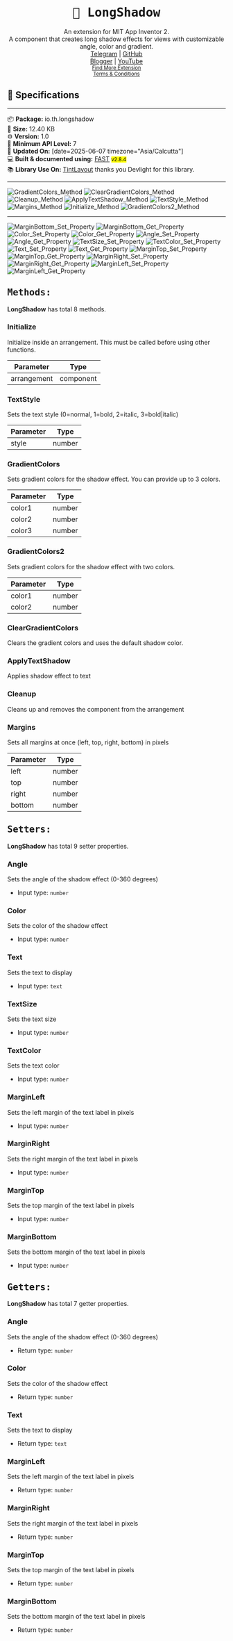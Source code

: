 <div align="center">
<h1><kbd>🧩 LongShadow</kbd></h1>
An extension for MIT App Inventor 2.<br>
A component that creates long shadow effects for views with customizable angle, color and gradient.<br><a href='https://t.me/techhamara91/' target='_blank'>Telegram</a> | <a href='https://github.com/TechHamara/' target='_blank'>GitHub</a><br><a href='https://techhamara.blogspot.com/' target='_blank'>Blogger</a> | <a href='https://m.youtube.com/c/TECHHAMARA?sub_confirmation=1' target='_blank'>YouTube</a><br><a href='https://github.com/TechHamara/Th_Free_Extensions' target='_blank'><small><u>Find More Extension</u></small></a><br><a href='https://github.com/TechHamara/Th_Extensions_List/blob/main/LICENSE.md#terms-and-conditions-for-the-extension' target='_blank'><small><u>Terms & Conditions</u></small></a>
</div>

## 📝 Specifications
* **
📦 **Package:** io.th.longshadow<br>
💾 **Size:** 12.40 KB<br>
⚙️ **Version:** 1.0<br>
📱 **Minimum API Level:** 7<br>
📅 **Updated On:** [date=2025-06-07 timezone="Asia/Calcutta"]<br>
💻 **Built & documented using:** [FAST](https://community.appinventor.mit.edu/t/fast-an-efficient-way-to-build-extensions/129103?u=jewel) <small><mark>v2.8.4</mark></small><br>
📚 **Library Use On:** [TintLayout](https://github.com/Devlight/TintLayout) thanks you Devlight for this library.
<br>

-----

![GradientColors_Method](https://github.com/user-attachments/assets/da457634-e9cb-4288-b0f2-3d0df7babc1a)
![ClearGradientColors_Method](https://github.com/user-attachments/assets/d4ca6bda-8359-430d-af5f-07eea47b5646)
![Cleanup_Method](https://github.com/user-attachments/assets/2362539c-a1cb-46a3-b590-f8450f5bb5ea)
![ApplyTextShadow_Method](https://github.com/user-attachments/assets/ae0f8dc7-9e69-4710-b81e-90e7d12a136a)
![TextStyle_Method](https://github.com/user-attachments/assets/d9045213-3150-4e3d-98ca-7015bd47a64b)
![Margins_Method](https://github.com/user-attachments/assets/2fda5fab-3ad5-4df5-81a5-dc4a6d095b4a)
![Initialize_Method](https://github.com/user-attachments/assets/9f97f1df-a2bd-4ce1-aaf0-68154710a41f)
![GradientColors2_Method](https://github.com/user-attachments/assets/e229f87b-2edb-4167-9454-91fb1f1024e8)

-----

![MarginBottom_Set_Property](https://github.com/user-attachments/assets/8f092364-2b5a-4355-86a5-542397b4ff04)
![MarginBottom_Get_Property](https://github.com/user-attachments/assets/b8b403c1-6c91-45cb-91d2-a0906806f152)
![Color_Set_Property](https://github.com/user-attachments/assets/8bf89fb3-7010-4723-8b2b-3128670f07fc)
![Color_Get_Property](https://github.com/user-attachments/assets/196a00b3-401e-41dd-8915-c7e1b10ad831)
![Angle_Set_Property](https://github.com/user-attachments/assets/7c6ecd66-1aee-4d6b-bb70-6fd4a86a3a11)
![Angle_Get_Property](https://github.com/user-attachments/assets/b6d05a42-dfd8-4d69-8957-ba6f31a33dc3)
![TextSize_Set_Property](https://github.com/user-attachments/assets/5b75dc00-44a0-44fa-bcf4-b68a3677f1b6)
![TextColor_Set_Property](https://github.com/user-attachments/assets/80ea3398-d4a4-4d3a-8d9d-0ba4a71b711a)
![Text_Set_Property](https://github.com/user-attachments/assets/90e642aa-12ac-407b-9545-2d98373f38ef)
![Text_Get_Property](https://github.com/user-attachments/assets/4723466d-4db0-4d44-a29a-66e49692151d)
![MarginTop_Set_Property](https://github.com/user-attachments/assets/3fbb73e9-788f-42e2-851a-1d17a025ff99)
![MarginTop_Get_Property](https://github.com/user-attachments/assets/51404881-7aa1-4d81-88f5-9053a6bc0de6)
![MarginRight_Set_Property](https://github.com/user-attachments/assets/4d155e69-c8e1-461f-b41e-220e4a78f189)
![MarginRight_Get_Property](https://github.com/user-attachments/assets/edfe290b-996f-4b81-9526-497aa1570de2)
![MarginLeft_Set_Property](https://github.com/user-attachments/assets/7e752462-734d-4482-8f18-b02545f9d43f)
![MarginLeft_Get_Property](https://github.com/user-attachments/assets/8d9d02fa-aae4-4e67-9db1-543aca353812)



## <kbd>Methods:</kbd>
**LongShadow** has total 8 methods.

### Initialize
Initialize inside an arrangement. This must be called before using other functions.

| Parameter | Type
| - | - |
| arrangement | component

### TextStyle
Sets the text style (0=normal, 1=bold, 2=italic, 3=bold|italic)

| Parameter | Type
| - | - |
| style | number

### GradientColors
Sets gradient colors for the shadow effect. You can provide up to 3 colors.

| Parameter | Type
| - | - |
| color1 | number
| color2 | number
| color3 | number

### GradientColors2
Sets gradient colors for the shadow effect with two colors.

| Parameter | Type
| - | - |
| color1 | number
| color2 | number

### ClearGradientColors
Clears the gradient colors and uses the default shadow color.

### ApplyTextShadow
Applies shadow effect to text

### Cleanup
Cleans up and removes the component from the arrangement

### Margins
Sets all margins at once (left, top, right, bottom) in pixels

| Parameter | Type
| - | - |
| left | number
| top | number
| right | number
| bottom | number

## <kbd>Setters:</kbd>
**LongShadow** has total 9 setter properties.

### Angle
Sets the angle of the shadow effect (0-360 degrees)

* Input type: `number`

### Color
Sets the color of the shadow effect

* Input type: `number`

### Text
Sets the text to display

* Input type: `text`

### TextSize
Sets the text size

* Input type: `number`

### TextColor
Sets the text color

* Input type: `number`

### MarginLeft
Sets the left margin of the text label in pixels

* Input type: `number`

### MarginRight
Sets the right margin of the text label in pixels

* Input type: `number`

### MarginTop
Sets the top margin of the text label in pixels

* Input type: `number`

### MarginBottom
Sets the bottom margin of the text label in pixels

* Input type: `number`

## <kbd>Getters:</kbd>
**LongShadow** has total 7 getter properties.

### Angle
Sets the angle of the shadow effect (0-360 degrees)

* Return type: `number`

### Color
Sets the color of the shadow effect

* Return type: `number`

### Text
Sets the text to display

* Return type: `text`

### MarginLeft
Sets the left margin of the text label in pixels

* Return type: `number`

### MarginRight
Sets the right margin of the text label in pixels

* Return type: `number`

### MarginTop
Sets the top margin of the text label in pixels

* Return type: `number`

### MarginBottom
Sets the bottom margin of the text label in pixels

* Return type: `number`

